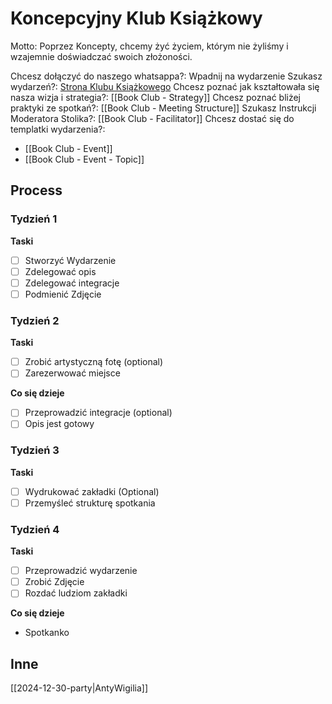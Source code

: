 # Koncepcyjny Klub Książkowy

Motto: Poprzez Koncepty, chcemy żyć życiem, którym nie żyliśmy i wzajemnie doświadczać swoich złożoności.

Chcesz dołączyć do naszego whatsappa?: Wpadnij na wydarzenie
Szukasz wydarzeń?: [Strona Klubu Książkowego](https://www.facebook.com/profile.php?id=61566936723621&sk=events)
Chcesz poznać jak kształtowała się nasza wizja i strategia?: [[Book Club - Strategy]]
Chcesz poznać bliżej praktyki ze spotkań?: [[Book Club - Meeting Structure]]
Szukasz Instrukcji Moderatora Stolika?: [[Book Club - Facilitator]]
Chcesz dostać się do templatki wydarzenia?: 
- [[Book Club - Event]] 
- [[Book Club - Event - Topic]]


## Process

### Tydzień 1

**Taski**
- [ ] Stworzyć Wydarzenie
- [ ] Zdelegować opis
- [ ] Zdelegować integracje
- [ ] Podmienić Zdjęcie

### Tydzień 2

**Taski**
- [ ] Zrobić artystyczną fotę (optional)
- [ ] Zarezerwować miejsce

**Co się dzieje**
- [ ] Przeprowadzić integracje (optional)
- [ ] Opis jest gotowy

### Tydzień 3

**Taski**
- [ ] Wydrukować zakładki (Optional)
- [ ] Przemyśleć strukturę spotkania

### Tydzień 4

**Taski**
- [ ] Przeprowadzić wydarzenie
- [ ] Zrobić Zdjęcie
- [ ] Rozdać ludziom zakładki

**Co się dzieje**
- Spotkanko

## Inne

[[2024-12-30-party|AntyWigilia]]
